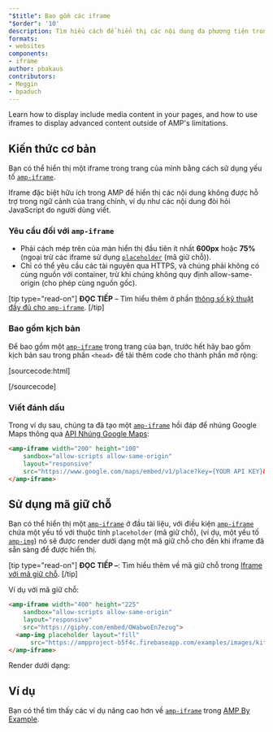 ```yaml
---
"$title": Bao gồm các iframe
"$order": '10'
description: Tìm hiểu cách để hiển thị các nội dung đa phương tiện trong trang của bạn, và cách sử dụng iframe để hiển thị các nội dung nâng cao bên ngoài giới hạn của AMP.
formats:
- websites
components:
- iframe
author: pbakaus
contributors:
- Meggin
- bpaduch
---
```


Learn how to display include media content in your pages, and how to use iframes to display advanced content outside of AMP's limitations.

## Kiến thức cơ bản

Bạn có thể hiển thị một iframe trong trang của mình bằng cách sử dụng yếu tố [`amp-iframe`](../../../../documentation/components/reference/amp-iframe.md).

Iframe đặc biệt hữu ích trong AMP để hiển thị các nội dung không được hỗ trợ trong ngữ cảnh của trang chính, ví dụ như các nội dung đòi hỏi JavaScript do người dùng viết.

### Yêu cầu đối với `amp-iframe`

- Phải cách mép trên của màn hiển thị đầu tiên ít nhất **600px** hoặc **75%** (ngoại trừ các iframe sử dụng [`placeholder`](#using-placeholders) (mã giữ chỗ)).
- Chỉ có thể yêu cầu các tài nguyên qua HTTPS, và chúng phải không có cùng nguồn với container, trừ khi chúng không quy định allow-same-origin (cho phép cùng nguồn gốc).

[tip type="read-on"] **ĐỌC TIẾP** – Tìm hiểu thêm ở phần [thông số kỹ thuật đầy đủ cho `amp-iframe`](../../../../documentation/components/reference/amp-iframe.md). [/tip]

### Bao gồm kịch bản

Để bao gồm một [`amp-iframe`](../../../../documentation/components/reference/amp-iframe.md) trong trang của bạn, trước hết hãy bao gồm kịch bản sau trong phần `<head>` để tải thêm code cho thành phần mở rộng:

[sourcecode:html]
<script async custom-element="amp-iframe"
  src="https://cdn.ampproject.org/v0/amp-iframe-0.1.js"></script>
[/sourcecode]

### Viết đánh dấu

Trong ví dụ sau, chúng ta đã tạo một [`amp-iframe`](../../../../documentation/components/reference/amp-iframe.md) hồi đáp để nhúng Google Maps thông qua [API Nhúng Google Maps](https://developers.google.com/maps/documentation/embed/guide):

```html
<amp-iframe width="200" height="100"
    sandbox="allow-scripts allow-same-origin"
    layout="responsive"
    src="https://www.google.com/maps/embed/v1/place?key={YOUR API KEY}&q=europe">
</amp-iframe>
```

## Sử dụng mã giữ chỗ <a name="using-placeholders"></a>

Bạn có thể hiển thị một [`amp-iframe`](../../../../documentation/components/reference/amp-iframe.md) ở đầu tài liệu, với điều kiện [`amp-iframe`](../../../../documentation/components/reference/amp-iframe.md) chứa một yếu tố với thuộc tính `placeholder` (mã giữ chỗ), (ví dụ, một yếu tố [`amp-img`](../../../../documentation/components/reference/amp-img.md)) nó sẽ được render dưới dạng một mã giữ chỗ cho đến khi iframe đã sẵn sàng để được hiển thị.

[tip type="read-on"] **ĐỌC TIẾP –**: Tìm hiểu thêm về mã giữ chỗ trong [Iframe với mã giữ chỗ](../../../../documentation/components/reference/amp-iframe.md#iframe-with-placeholder). [/tip]

Ví dụ với mã giữ chỗ:

```html
<amp-iframe width="400" height="225"
    sandbox="allow-scripts allow-same-origin"
    layout="responsive"
    src="https://giphy.com/embed/OWabwoEn7ezug">
  <amp-img placeholder layout="fill"
      src="https://ampproject-b5f4c.firebaseapp.com/examples/images/kittens-biting.jpg"></amp-img>
</amp-iframe>
```

Render dưới dạng:

<amp-iframe width="400" height="225" sandbox="allow-scripts allow-same-origin" layout="responsive" src="https://giphy.com/embed/OWabwoEn7ezug"><amp-img placeholder layout="fill" src="https://ampproject-b5f4c.firebaseapp.com/examples/images/kittens-biting.jpg"></amp-img></amp-iframe>

## Ví dụ

Bạn có thể tìm thấy các ví dụ nâng cao hơn về [`amp-iframe`](../../../../documentation/components/reference/amp-iframe.md) trong [AMP By Example](../../../../documentation/examples/documentation/amp-iframe.html).
